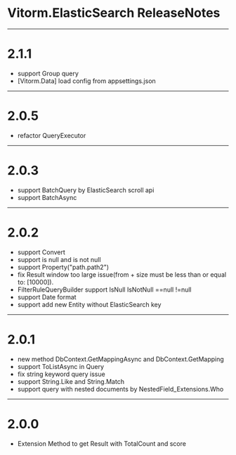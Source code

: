 ﻿# Vitorm.ElasticSearch ReleaseNotes

-----------------------
# 2.1.1
- support Group query
- [Vitorm.Data] load config from appsettings.json


-----------------------
# 2.0.5
- refactor QueryExecutor

-----------------------
# 2.0.3
- support BatchQuery by ElasticSearch scroll api
- support BatchAsync

-----------------------
# 2.0.2
- support Convert
- support is null and is not null
- support Property<T>("path.path2")
- fix Result window too large issue(from + size must be less than or equal to: [10000]).
- FilterRuleQueryBuilder support IsNull IsNotNull ==null !=null
- support Date format
- support add new Entity without ElasticSearch  key


-----------------------
# 2.0.1

- new method DbContext.GetMappingAsync and DbContext.GetMapping
- support ToListAsync in Query
- fix string keyword query issue
- support String.Like and String.Match
- support query with nested documents by NestedField_Extensions.Who


-----------------------
# 2.0.0

 - Extension Method to get Result with TotalCount and score



